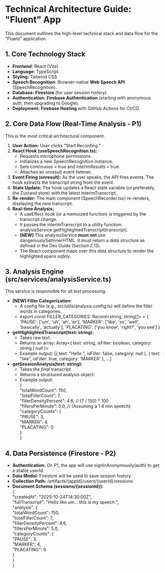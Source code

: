 # **Technical Architecture Guide: "Fluent" App**

This document outlines the high-level technical stack and data flow for the "Fluent" application.

## **1\. Core Technology Stack**

- **Frontend:** React (Vite)
- **Language:** TypeScript
- **Styling:** Tailwind CSS
- **Speech Recognition:** Browser-native **Web Speech API** (SpeechRecognition).
- **Database:** **Firestore** (for user session history).
- **Authentication:** **Firebase Authentication** (starting with anonymous auth, then upgrading to Google).
- **Deployment:** **Firebase Hosting** with GitHub Actions for CI/CD.

## **2\. Core Data Flow (Real-Time Analysis \- P1)**

This is the most critical architectural component.

1. **User Action:** User clicks "Start Recording."
2. **React Hook (useSpeechRecognition.ts):**
   - Requests microphone permissions.
   - Initializes a new SpeechRecognition instance.
   - Sets continuous \= true and interimResults \= true.
   - Attaches an onresult event listener.
3. **Event Firing (onresult):** As the user speaks, the API fires events. The hook extracts the transcript string from the event.
4. **State Update:** The hook updates a React state variable (or preferably, the Zustand store) with the latest interimTranscript.
5. **Re-render:** The main component (SpeechRecorder.tsx) re-renders, displaying the new transcript.
6. **Real-time Analysis:**
   - A useEffect hook (or a memoized function) is triggered by the transcript change.
   - It passes the interimTranscript to a utility function: analysisService.getHighlightedTranscript(transcript).
   - **\[NEW\]** This analysisService **must not** use dangerouslySetInnerHTML. It must return a _data structure_ as defined in the Dev Guide (Section 2.13).
   - The React component maps over this data structure to render the highlighted spans _safely_.

## **3\. Analysis Engine (src/services/analysisService.ts)**

This service is responsible for all text processing.

- **\[NEW\]** **Filler Categorization:**
  - A config file (e.g., src/utils/analysis.config.ts) will define the filler words in categories.
  - export const FILLER_CATEGORIES: Record\<string, string\[\]\> \= { 'PAUSE': \['um', 'uh', 'ah', 'er'\], 'MARKER': \['like', 'so', 'well', 'basically', 'actually'\], 'PLACATING': \['you know', 'right?', 'you see'\] }
- **getHighlightedTranscript(text: string):**
  - Takes raw text.
  - Returns an array: Array\<{ text: string, isFiller: boolean, category: string | null }\>
  - Example output: \[{ text: "Hello ", isFiller: false, category: null }, { text: "like", isFiller: true, category: 'MARKER' }, ...\]
- **getSessionAnalysis(text: string):**
  - Takes the _final_ transcript.
  - Returns a structured analysis object:
  - Example output:  
    {  
     "totalWordCount": 150,  
     "totalFillerCount": 7,  
     "fillerDensityPercent": 4.6, // (7 / 150\) \* 100  
     "fillersPerMinute": 5.0, // (Assuming a 1.4 min speech)  
     "categoryCounts": {  
     "PAUSE": 3,  
     "MARKER": 4,  
     "PLACATING": 0  
     }  
    }

## **4\. Data Persistence (Firestore \- P2)**

- **Authentication:** On P1, the app will use signInAnonymously(auth) to get a stable userId.
- **Data Model:** Firestore will be used to save session history.
- **Collection Path:** /artifacts/{appId}/users/{userId}/sessions
- **Document Schema (sessions/{sessionId}):**  
  {  
   "createdAt": "2025-10-24T14:30:00Z",  
   "fullTranscript": "Hello like um... this is my speech.",  
   "analysis": {  
   "totalWordCount": 150,  
   "totalFillerCount": 7,  
   "fillerDensityPercent": 4.6,  
   "fillersPerMinute": 5.0,  
   "categoryCounts": {  
   "PAUSE": 3,  
   "MARKER": 4,  
   "PLACATING": 0  
   }  
   }  
  }
